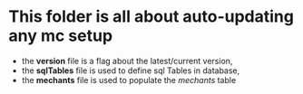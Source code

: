 # This folder is all about auto-updating any mc setup
- the **version** file is a flag about the latest/current version,
- the **sqlTables** file is used to define sql Tables in database,
- the **mechants** file is used to populate the *mechants* table

